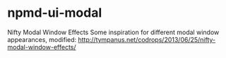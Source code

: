 npmd-ui-modal
=============

Nifty Modal Window Effects Some inspiration for different modal window appearances, modified: http://tympanus.net/codrops/2013/06/25/nifty-modal-window-effects/
